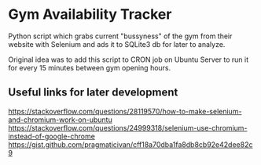 # Gym Availability Tracker

Python script which grabs current "bussyness" of the gym from their website with Selenium and ads it to SQLite3 db for later to analyze.

Original idea was to add this script to CRON job on Ubuntu Server to run it for every 15 minutes between gym opening hours.

## Useful links for later development

https://stackoverflow.com/questions/28119570/how-to-make-selenium-and-chromium-work-on-ubuntu
https://stackoverflow.com/questions/24999318/selenium-use-chromium-instead-of-google-chrome
https://gist.github.com/pragmaticivan/cff18a70dba1fa8db8cb92e42dee82c9
